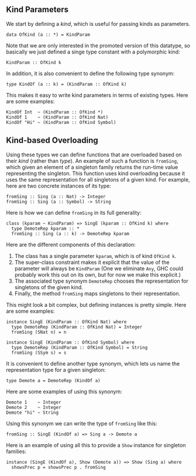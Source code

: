 ## Kind Parameters



We start by defining a *kind*, which is useful for passing kinds as parameters.


```wiki
data OfKind (a :: *) = KindParam
```


Note that we are only interested in the promoted version of this datatype,
so basically we just defined a singe type constant with a polymorphic kind:


```wiki
KindParam :: OfKind k
```


In addition, it is also convenient to define the following type synonym:


```wiki
type KindOf (a :: k) = (KindParam :: OfKind k)
```


This makes it easy to write kind parameters in terms of existing types.
Here are some examples:


```wiki
KindOf Int  ~ (KindParam :: OfKind *)
KindOf 1    ~ (KindParam :: OfKind Nat)
KindOf "Hi" ~ (KindParam :: OfKind Symbol)
```

## Kind-based Overloading



Using these types we can define functions that are overloaded based on their *kind* (rather than *type*).
An example of such a function is `fromSing`, which given an element of a singleton family returns the run-time
value representing the singleton.  This function uses kind overloading because it uses the same representation
for all singletons of a given kind.  For example, here are two concrete instances of its type:


```wiki
fromSing :: Sing (a :: Nat) -> Integer
fromSing :: Sing (a :: Symbol) -> String
```


Here is how we can define `fromSing` in its full generality:


```wiki
class (kparam ~ KindParam) => SingE (kparam :: OfKind k) where
  type DemoteRep kparam :: *
  fromSing :: Sing (a :: k) -> DemoteRep kparam
```


Here are the different components of this declaration:


1. The class has a single parameter `kparam`, which is of kind `OfKind k`.
1. The super-class constraint makes it explicit that the value of the parameter will always be `KindParam`
  (One we eliminate `Any`, GHC could probably work this out on its own, but for now we make this explicit.)
1. The associated type synonym `DemoteRep` chooses the representation for singletons of the given kind.
1. Finally, the method `fromSing` maps singletons to their representation.


This might look a bit complex, but defining instances is pretty simple.  Here are some examples:


```wiki
instance SingE (KindParam :: OfKind Nat) where
  type DemoteRep (KindParam :: OfKind Nat) = Integer
  fromSing (SNat n) = n

instance SingE (KindParam :: OfKind Symbol) where
  type DemoteRep (KindParam :: OfKind Symbol) = String
  fromSing (SSym s) = s
```


It is convenient to define another type synonym, which lets us name
the representation type for a given singleton:


```wiki
type Demote a = DemoteRep (KindOf a)
```


Here are some examples of using this synonym:


```wiki
Demote 1    ~ Integer
Demote 2    ~ Integer
Demote "hi" ~ String
```


Using this synonym we can write the type of `fromSing` like this:


```wiki
fromSing :: SingE (KindOf a) => Sing a -> Demote a
```


Here is an example of using all this to provide a `Show` instance
for singleton families:


```wiki
instance (SingE (KindOf a), Show (Demote a)) => Show (Sing a) where
  showsPrec p = showsPrec p . fromSing

```